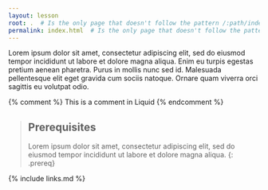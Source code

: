 ```yaml
---
layout: lesson
root: .  # Is the only page that doesn't follow the pattern /:path/index.html
permalink: index.html  # Is the only page that doesn't follow the pattern /:path/index.html
---
```

Lorem ipsum dolor sit amet, consectetur adipiscing elit,
sed do eiusmod tempor incididunt ut labore et dolore magna
aliqua. Enim eu turpis egestas pretium aenean pharetra.
Purus in mollis nunc sed id. Malesuada pellentesque elit
eget gravida cum sociis natoque. Ornare quam viverra orci
sagittis eu volutpat odio.

<!-- this is an html comment -->

{% comment %} This is a comment in Liquid {% endcomment %}

> ## Prerequisites
>
> Lorem ipsum dolor sit amet, consectetur adipiscing elit,
>sed do eiusmod tempor incididunt ut labore et dolore magna
>aliqua.
{: .prereq}


{% include links.md %}
